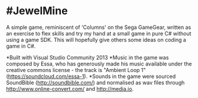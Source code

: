 #JewelMine
==========

A simple game, reminiscent of 'Columns' on the Sega GameGear, written as an exercise to flex skills and try my hand at a small game in pure C# without using a game SDK. This will hopefully give others some ideas on coding a game in C#.

*Built with Visual Studio Community 2013
*Music in the game was composed by Essa, who has generously made his music available under the creative commons license - the track is "Ambient Loop 1" (https://soundcloud.com/essa-1).
*Sounds in the game were sourced SoundBible (http://soundbible.com/) and normalised as wav files through http://www.online-convert.com/ and http://media.io.